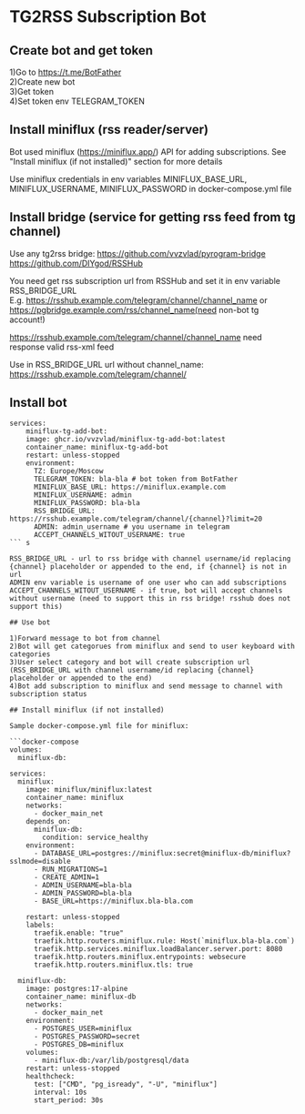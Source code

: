 # TG2RSS Subscription Bot

## Create bot and get token

1)Go to https://t.me/BotFather  
2)Create new bot  
3)Get token  
4)Set token env TELEGRAM_TOKEN  

## Install miniflux (rss reader/server)

Bot used miniflux (https://miniflux.app/) API for adding subscriptions.
See "Install miniflux (if not installed)" section for more details

Use miniflux credentials in env variables MINIFLUX_BASE_URL, MINIFLUX_USERNAME, MINIFLUX_PASSWORD in docker-compose.yml file


## Install bridge (service for getting rss feed from tg channel)
Use any tg2rss bridge:
https://github.com/vvzvlad/pyrogram-bridge  
https://github.com/DIYgod/RSSHub  

You need get rss subscription url from RSSHub and set it in env variable RSS_BRIDGE_URL  
E.g. https://rsshub.example.com/telegram/channel/channel_name or https://pgbridge.example.com/rss/channel_name(need non-bot tg account!)  

https://rsshub.example.com/telegram/channel/channel_name need response valid rss-xml feed  

Use in RSS_BRIDGE_URL url without channel_name: https://rsshub.example.com/telegram/channel/  


## Install bot

```docker-compose
services:
    miniflux-tg-add-bot:
    image: ghcr.io/vvzvlad/miniflux-tg-add-bot:latest
    container_name: miniflux-tg-add-bot
    restart: unless-stopped
    environment:
      TZ: Europe/Moscow
      TELEGRAM_TOKEN: bla-bla # bot token from BotFather
      MINIFLUX_BASE_URL: https://miniflux.example.com
      MINIFLUX_USERNAME: admin
      MINIFLUX_PASSWORD: bla-bla
      RSS_BRIDGE_URL: https://rsshub.example.com/telegram/channel/{channel}?limit=20
      ADMIN: admin_username # you username in telegram
      ACCEPT_CHANNELS_WITOUT_USERNAME: true
``` s

RSS_BRIDGE_URL - url to rss bridge with channel username/id replacing {channel} placeholder or appended to the end, if {channel} is not in url
ADMIN env variable is username of one user who can add subscriptions
ACCEPT_CHANNELS_WITOUT_USERNAME - if true, bot will accept channels without username (need to support this in rss bridge! rsshub does not support this)

## Use bot

1)Forward message to bot from channel  
2)Bot will get categorues from miniflux and send to user keyboard with categories  
3)User select category and bot will create subscription url (RSS_BRIDGE_URL with channel username/id replacing {channel} placeholder or appended to the end)  
4)Bot add subscription to miniflux and send message to channel with subscription status  

## Install miniflux (if not installed)

Sample docker-compose.yml file for miniflux:

```docker-compose
volumes:
  miniflux-db:
  
services:
  miniflux:
    image: miniflux/miniflux:latest
    container_name: miniflux
    networks:
      - docker_main_net
    depends_on:
      miniflux-db:
        condition: service_healthy
    environment:
      - DATABASE_URL=postgres://miniflux:secret@miniflux-db/miniflux?sslmode=disable
      - RUN_MIGRATIONS=1
      - CREATE_ADMIN=1
      - ADMIN_USERNAME=bla-bla
      - ADMIN_PASSWORD=bla-bla
      - BASE_URL=https://miniflux.bla-bla.com

    restart: unless-stopped
    labels:
      traefik.enable: "true"
      traefik.http.routers.miniflux.rule: Host(`miniflux.bla-bla.com`)
      traefik.http.services.miniflux.loadBalancer.server.port: 8080
      traefik.http.routers.miniflux.entrypoints: websecure
      traefik.http.routers.miniflux.tls: true
        
  miniflux-db:
    image: postgres:17-alpine
    container_name: miniflux-db
    networks:
      - docker_main_net
    environment:
      - POSTGRES_USER=miniflux
      - POSTGRES_PASSWORD=secret
      - POSTGRES_DB=miniflux
    volumes:
      - miniflux-db:/var/lib/postgresql/data
    restart: unless-stopped
    healthcheck:
      test: ["CMD", "pg_isready", "-U", "miniflux"]
      interval: 10s
      start_period: 30s
```
